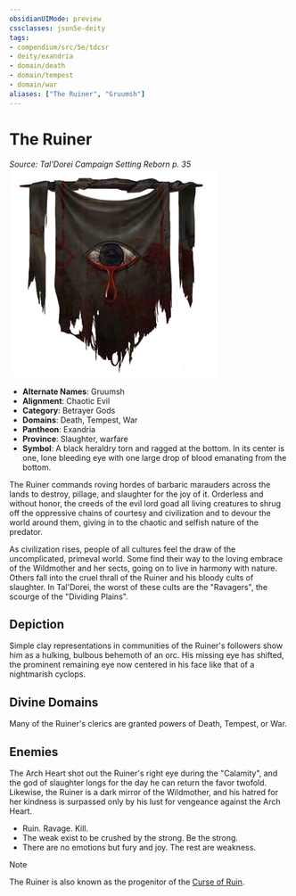 ```yaml
---
obsidianUIMode: preview
cssclasses: json5e-deity
tags:
- compendium/src/5e/tdcsr
- deity/exandria
- domain/death
- domain/tempest
- domain/war
aliases: ["The Ruiner", "Gruumsh"]
---
```

# The Ruiner
*Source: Tal'Dorei Campaign Setting Reborn p. 35* 
![A black heraldry torn and ...](https://raw.githubusercontent.com/5etools-mirror-3/5etools-img/main/deities/TDCSR/Ruiner.webp#symbol "A black heraldry torn and ragged at the bottom. In its center is one, lone bleeding eye with one large drop of blood emanating from the bottom.")

- **Alternate Names**: Gruumsh
- **Alignment**: Chaotic Evil
- **Category**: Betrayer Gods
- **Domains**: Death, Tempest, War
- **Pantheon**: Exandria
- **Province**: Slaughter, warfare
- **Symbol**: A black heraldry torn and ragged at the bottom. In its center is one, lone bleeding eye with one large drop of blood emanating from the bottom.

The Ruiner commands roving hordes of barbaric marauders across the lands to destroy, pillage, and slaughter for the joy of it. Orderless and without honor, the creeds of the evil lord goad all living creatures to shrug off the oppressive chains of courtesy and civilization and to devour the world around them, giving in to the chaotic and selfish nature of the predator.

As civilization rises, people of all cultures feel the draw of the uncomplicated, primeval world. Some find their way to the loving embrace of the Wildmother and her sects, going on to live in harmony with nature. Others fall into the cruel thrall of the Ruiner and his bloody cults of slaughter. In Tal'Dorei, the worst of these cults are the "Ravagers", the scourge of the "Dividing Plains".

## Depiction

Simple clay representations in communities of the Ruiner's followers show him as a hulking, bulbous behemoth of an orc. His missing eye has shifted, the prominent remaining eye now centered in his face like that of a nightmarish cyclops.

## Divine Domains

Many of the Ruiner's clerics are granted powers of Death, Tempest, or War.

## Enemies

The Arch Heart shot out the Ruiner's right eye during the "Calamity", and the god of slaughter longs for the day he can return the favor twofold. Likewise, the Ruiner is a dark mirror of the Wildmother, and his hatred for her kindness is surpassed only by his lust for vengeance against the Arch Heart.

- Ruin. Ravage. Kill.  
- The weak exist to be crushed by the strong. Be the strong.  
- There are no emotions but fury and joy. The rest are weakness.  

> [!note]
> The Ruiner is also known as the progenitor of the [Curse of Ruin](2-Mechanics/CLI/rewards/curse-of-ruin-tdcsr.md).